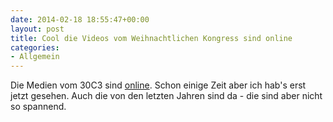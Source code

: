 ```yaml
---
date: 2014-02-18 18:55:47+00:00
layout: post
title: Cool die Videos vom Weihnachtlichen Kongress sind online
categories:
- Allgemein
---
```


Die Medien vom 30C3 sind [online](http://media.ccc.de/browse/congress/). Schon einige Zeit aber ich hab's erst jetzt gesehen. Auch die von den letzten Jahren sind da - die sind aber nicht so spannend.
